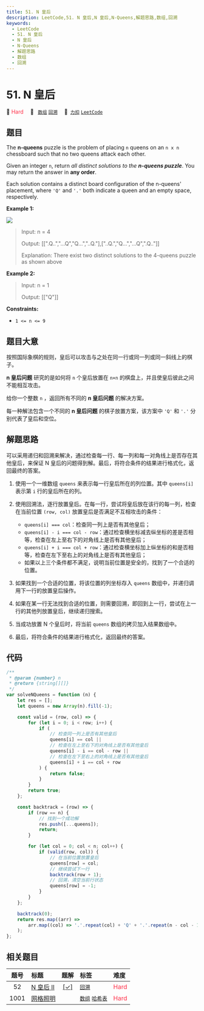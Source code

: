 ```yaml
---
title: 51. N 皇后
description: LeetCode,51. N 皇后,N 皇后,N-Queens,解题思路,数组,回溯
keywords:
  - LeetCode
  - 51. N 皇后
  - N 皇后
  - N-Queens
  - 解题思路
  - 数组
  - 回溯
---
```


# 51. N 皇后

🔴 <font color=#ff334b>Hard</font>&emsp; 🔖&ensp; [`数组`](/tag/array.md) [`回溯`](/tag/backtracking.md)&emsp; 🔗&ensp;[`力扣`](https://leetcode.cn/problems/n-queens) [`LeetCode`](https://leetcode.com/problems/n-queens)

## 题目

The **n-queens** puzzle is the problem of placing `n` queens on an `n x n`
chessboard such that no two queens attack each other.

Given an integer `n`, return _all distinct solutions to the **n-queens
puzzle**_. You may return the answer in **any order**.

Each solution contains a distinct board configuration of the n-queens'
placement, where `'Q'` and `'.'` both indicate a queen and an empty space,
respectively.

**Example 1:**

![](https://assets.leetcode.com/uploads/2020/11/13/queens.jpg)

> Input: n = 4
>
> Output: [[".Q..","...Q","Q...","..Q."],["..Q.","Q...","...Q",".Q.."]]
>
> Explanation: There exist two distinct solutions to the 4-queens puzzle as shown above

**Example 2:**

> Input: n = 1
>
> Output: [["Q"]]

**Constraints:**

- `1 <= n <= 9`

## 题目大意

按照国际象棋的规则，皇后可以攻击与之处在同一行或同一列或同一斜线上的棋子。

**n 皇后问题** 研究的是如何将 `n` 个皇后放置在 `n×n` 的棋盘上，并且使皇后彼此之间不能相互攻击。

给你一个整数 `n` ，返回所有不同的 **n 皇后问题** 的解决方案。

每一种解法包含一个不同的 **n 皇后问题** 的棋子放置方案，该方案中 `'Q'` 和 `'.'` 分别代表了皇后和空位。

## 解题思路

可以采用递归和回溯来解决，通过检查每一行、每一列和每一对角线上是否存在其他皇后，来保证 N 皇后的问题得到解。最后，将符合条件的结果进行格式化，返回最终的答案。

1. 使用一个一维数组 `queens` 来表示每一行皇后所在的列位置。其中 `queens[i]` 表示第 `i` 行的皇后所在的列。
2. 使用回溯法，逐行放置皇后。在每一行，尝试将皇后放在该行的每一列，检查在当前位置 `(row, col)` 放置皇后是否满足不互相攻击的条件：

   - `queens[i] === col`：检查同一列上是否有其他皇后；
   - `queens[i] - i === col - row`：通过检查横坐标减去纵坐标的差是否相等，检查在左上至右下的对角线上是否有其他皇后；
   - `queens[i] + i === col + row`：通过检查横坐标加上纵坐标的和是否相等，检查在左下至右上的对角线上是否有其他皇后；
   - 如果以上三个条件都不满足，说明当前位置是安全的，找到了一个合适的位置。

3. 如果找到一个合适的位置，将该位置的列坐标存入 `queens` 数组中，并递归调用下一行的放置皇后操作。
4. 如果在某一行无法找到合适的位置，则需要回溯，即回到上一行，尝试在上一行的其他列放置皇后，继续递归搜索。
5. 当成功放置 N 个皇后时，将当前 `queens` 数组的拷贝加入结果数组中。
6. 最后，将符合条件的结果进行格式化，返回最终的答案。

## 代码

```javascript
/**
 * @param {number} n
 * @return {string[][]}
 */
var solveNQueens = function (n) {
	let res = [];
	let queens = new Array(n).fill(-1);

	const valid = (row, col) => {
		for (let i = 0; i < row; i++) {
			if (
				// 检查同一列上是否有其他皇后
				queens[i] == col ||
				// 检查在左上至右下的对角线上是否有其他皇后
				queens[i] - i == col - row ||
				// 检查在左下至右上的对角线上是否有其他皇后
				queens[i] + i == col + row
			) {
				return false;
			}
		}
		return true;
	};

	const backtrack = (row) => {
		if (row == n) {
			// 找到一个成功解
			res.push([...queens]);
			return;
		}

		for (let col = 0; col < n; col++) {
			if (valid(row, col)) {
				// 在当前位置放置皇后
				queens[row] = col;
				// 继续尝试下一行
				backtrack(row + 1);
				// 回溯，清空当前行状态
				queens[row] = -1;
			}
		}
	};

	backtrack(0);
	return res.map((arr) =>
		arr.map((col) => '.'.repeat(col) + 'Q' + '.'.repeat(n - col - 1))
	);
};
```

## 相关题目

<!-- prettier-ignore -->
| 题号 | 标题 | 题解 | 标签 | 难度 |
| :------: | :------ | :------: | :------ | :------ |
| 52 | [N 皇后 II](https://leetcode.com/problems/n-queens-ii) | [[✓]](/problem/0052.md) |  [`回溯`](/tag/backtracking.md) | <font color=#ff334b>Hard</font> |
| 1001 | [网格照明](https://leetcode.com/problems/grid-illumination) |  |  [`数组`](/tag/array.md) [`哈希表`](/tag/hash-table.md) | <font color=#ff334b>Hard</font> |